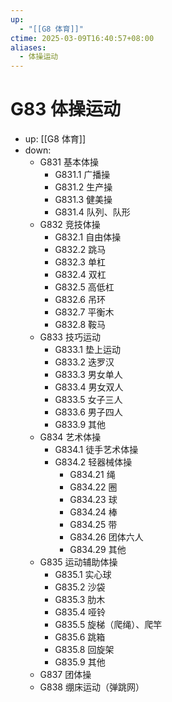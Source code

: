 ```yaml
---
up:
  - "[[G8 体育]]"
ctime: 2025-03-09T16:40:57+08:00
aliases:
  - 体操运动
---
```


# G83 体操运动

- up: [[G8 体育]]
- down:	
	- G831 基本体操
		- G831.1 广播操
		- G831.2 生产操
		- G831.3 健美操
		- G831.4 队列、队形
	- G832 竞技体操
		- G832.1 自由体操
		- G832.2 跳马
		- G832.3 单杠
		- G832.4 双杠
		- G832.5 高低杠
		- G832.6 吊环
		- G832.7 平衡木
		- G832.8 鞍马
	- G833 技巧运动
		- G833.1 垫上运动
		- G833.2 迭罗汉
		- G833.3 男女单人
		- G833.4 男女双人
		- G833.5 女子三人
		- G833.6 男子四人
		- G833.9 其他
	- G834 艺术体操
		- G834.1 徒手艺术体操
		- G834.2 轻器械体操
			- G834.21 绳
			- G834.22 圈
			- G834.23 球
			- G834.24 棒
			- G834.25 带
			- G834.26 团体六人
			- G834.29 其他
	- G835 运动辅助体操
		- G835.1 实心球
		- G835.2 沙袋
		- G835.3 肋木
		- G835.4 哑铃
		- G835.5 旋梯（爬绳）、爬竿
		- G835.6 跳箱
		- G835.8 回旋架
		- G835.9 其他
	- G837 团体操
	- G838 绷床运动（弹跳网）
	
